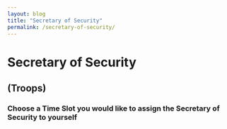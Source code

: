 ```yaml
---
layout: blog
title: "Secretary of Security"
permalink: /secretary-of-security/
---
```

# Secretary of Security
## (Troops)
### Choose a Time Slot you would like to assign the Secretary of Security to yourself



